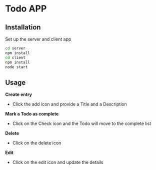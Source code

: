 # Todo APP

## Installation

Set up the server and client app

```sh
cd server
npm install
cd client
npm install
node start
```
## Usage 

**Create entry**
- Click the add icon and provide a Title and a Description

**Mark a Todo as complete**
- Click on the Check icon and the Todo will move to the complete list

**Delete**
- Click on the delete icon

**Edit**
- Click on the edit icon and update the details
